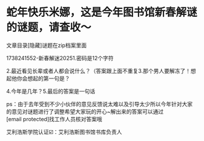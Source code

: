 # 蛇年快乐米娜，这是今年图书馆新春解谜的谜题，请查收～

文章目录[隐藏]谜题在zip档案里面

1738241552-新春解迷20251.密码是12个字符

2.最近看见长辈或者人都会说什么？（答案跟上面不重复3.那个男人要解冻了！想起他你会想起的第一句是？

4.今年是几年？5.最后的答案是一句话

ps：由于去年受到不少小伙伴的意见反馈说太难以及引导太少所以今年针对大家的意见对谜题进行了调整希望大家玩的开心~解出来的答案可以通过[email protected]找工作人员核对答案哦

艾利浩斯学院认证☑️：艾利浩斯图书馆书库负责人